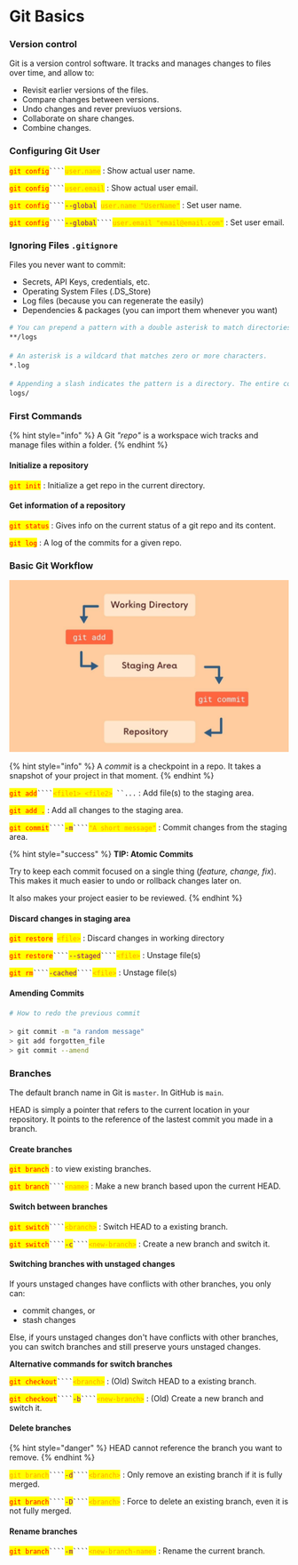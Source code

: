 # Git Basics

### Version control

Git is a version control software. It tracks and manages changes to files over time, and allow to:&#x20;

* Revisit earlier versions of the files.
* Compare changes between versions.
* Undo changes and rever previuos versions.
* Collaborate on share changes.
* Combine changes.

### Configuring Git User

<mark style="color:red;">`git config`</mark>` ```` `<mark style="color:orange;">`user.name`</mark> : Show actual user name.

<mark style="color:red;">`git config`</mark>` ```` `<mark style="color:orange;">`user.email`</mark> : Show actual user email.

<mark style="color:red;">`git config`</mark>` ```` `<mark style="color:purple;">`--global`</mark>` `<mark style="color:orange;">`user.name "UserName"`</mark> : Set user name.

<mark style="color:red;">`git config`</mark>` ```` `<mark style="color:purple;">`--global`</mark>` ```` `<mark style="color:orange;">`user.email "email@email.com"`</mark> : Set user email.

### Ignoring Files `.gitignore`

Files you never want to commit:

* Secrets, API Keys, credentials, etc.
* Operating System Files (.DS\_Store)
* Log files (because you can regenerate the easily)
* Dependencies & packages (you can import them whenever you want)

```bash
# You can prepend a pattern with a double asterisk to match directories anywhere in the repository.
**/logs

# An asterisk is a wildcard that matches zero or more characters.
*.log

# Appending a slash indicates the pattern is a directory. The entire contents of any directory in the repository matching that name – including all of its files and subdirectories – will be ignored
logs/
```

### First Commands

{% hint style="info" %}
A Git _"repo"_ is a workspace wich tracks and manage files within a folder.
{% endhint %}

#### Initialize a repository

<mark style="color:red;">`git init`</mark> : Initialize a get repo in the current directory.

#### Get information of a repository

<mark style="color:red;">`git status`</mark> : Gives info on the current status of a git repo and its content.

<mark style="color:red;">`git log`</mark> : A log of the commits for a given repo.

### Basic Git Workflow

![](../.gitbook/assets/basic-git-workflow.JPG)

{% hint style="info" %}
A _commit_ is a checkpoint in a repo. It takes a snapshot of your project in that moment.
{% endhint %}

<mark style="color:red;">`git add`</mark>` ```` `<mark style="color:orange;">`<file1> <file2>`</mark>` ``...` : Add file(s) to the staging area.

<mark style="color:red;">`git add .`</mark> : Add all changes to the staging area.

<mark style="color:red;">`git commit`</mark>` ```` `<mark style="color:purple;">`-m`</mark>` ```` `<mark style="color:orange;">`"A short message"`</mark> : Commit changes from the staging area.

{% hint style="success" %}
**TIP: Atomic Commits**

Try to keep each commit focused on a single thing (_feature, change, fix_). This makes it much easier to undo or rollback changes later on.

It also makes your project easier to be reviewed.
{% endhint %}

#### Discard changes in staging area

<mark style="color:red;">`git restore`</mark>` `<mark style="color:orange;">`<file>`</mark> : Discard changes in working directory

<mark style="color:red;">`git restore`</mark>` ```` `<mark style="color:purple;">`--staged`</mark>` ```` `<mark style="color:orange;">`<file>`</mark> : Unstage file(s)

<mark style="color:red;">`git rm`</mark>` ```` `<mark style="color:purple;">`-cached`</mark>` ```` `<mark style="color:orange;">`<file>`</mark> : Unstage file(s)

#### Amending Commits

```bash
# How to redo the previous commit

> git commit -m "a random message"
> git add forgotten_file
> git commit --amend
```

### Branches

The default branch name in Git is `master`. In GitHub is `main`.

HEAD is simply a pointer that refers to the current location in your repository. It points to the reference of the lastest commit you made in a branch.

#### Create branches

<mark style="color:red;">`git branch`</mark> : to view existing branches.

<mark style="color:red;">`git branch`</mark>` ```` `<mark style="color:orange;">`<name>`</mark> : Make a new branch based upon the current HEAD.

#### Switch between branches

<mark style="color:red;">`git switch`</mark>` ```` `<mark style="color:orange;">`<branch>`</mark> : Switch HEAD to a existing branch.

<mark style="color:red;">`git switch`</mark>` ```` `<mark style="color:purple;">`-c`</mark>` ```` `<mark style="color:orange;">`<new-branch>`</mark> : Create a new branch and switch it.

#### Switching branches with unstaged changes

If yours unstaged changes have conflicts with other branches, you only can:

* commit changes, or
* stash changes

Else, if yours unstaged changes don't have conflicts with other branches, you can switch branches and still preserve yours unstaged changes.

**Alternative commands for switch branches**

<mark style="color:red;">`git checkout`</mark>` ```` `<mark style="color:orange;">`<branch>`</mark> : (Old) Switch HEAD to a existing branch.

<mark style="color:red;">`git checkout`</mark>` ```` `<mark style="color:purple;">`-b`</mark>` ```` `<mark style="color:orange;">`<new-branch>`</mark> : (Old) Create a new branch and switch it.

#### Delete branches

{% hint style="danger" %}
HEAD cannot reference the branch you want to remove.
{% endhint %}

<mark style="color:orange;">`git branch`</mark>` ```` `<mark style="color:purple;">`-d`</mark>` ```` `<mark style="color:orange;">`<branch>`</mark> : Only remove an existing branch if it is fully merged.

<mark style="color:red;">`git branch`</mark>` ```` `<mark style="color:purple;">`-D`</mark>` ```` `<mark style="color:orange;">`<branch>`</mark> : Force to delete an existing branch, even it is not fully merged.

#### Rename branches

<mark style="color:red;">`git branch`</mark>` ```` `<mark style="color:purple;">`-m`</mark>` ```` `<mark style="color:orange;">`<new-branch-name>`</mark> : Rename the current branch.

